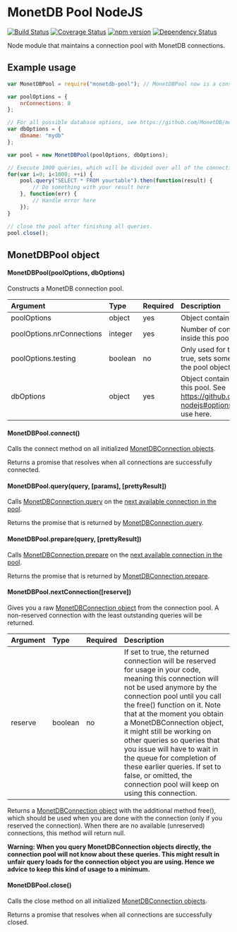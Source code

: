 # MonetDB Pool NodeJS

[![Build Status](https://travis-ci.org/MonetDB/monetdb-pool-nodejs.svg)](https://travis-ci.org/MonetDB/monetdb-pool-nodejs)
[![Coverage Status](https://coveralls.io/repos/MonetDB/monetdb-pool-nodejs/badge.svg?branch=master&service=github)](https://coveralls.io/github/MonetDB/monetdb-pool-nodejs?branch=master)
[![npm version](https://badge.fury.io/js/monetdb-pool.svg)](https://badge.fury.io/js/monetdb-pool)
[![Dependency Status](https://david-dm.org/MonetDB/monetdb-pool-nodejs.svg)](https://david-dm.org/MonetDB/monetdb-pool-nodejs)

Node module that maintains a connection pool with MonetDB connections.

## Example usage
```javascript
var MonetDBPool = require("monetdb-pool"); // MonetDBPool now is a constructor

var poolOptions = {
    nrConnections: 8
};

// For all possible database options, see https://github.com/MonetDB/monetdb-nodejs#options
var dbOptions = {
    dbname: "mydb"
};

var pool = new MonetDBPool(poolOptions, dbOptions);

// Execute 1000 queries, which will be divided over all of the connections in the pool
for(var i=0; i<1000; ++i) {
    pool.query("SELECT * FROM yourtable").then(function(result) {
        // Do something with your result here
    }, function(err) {
        // Handle error here
    });
}

// close the pool after finishing all queries.
pool.close();
```





## MonetDBPool object

#### MonetDBPool(poolOptions, dbOptions)
Constructs a MonetDB connection pool.

| Argument                  | Type          | Required       | Description     |
| :------------------------ | :------------ | :------------- | :-------------- |
| poolOptions               | object        | yes            | Object containing options for this pool.
| poolOptions.nrConnections | integer       | yes            | Number of connections to maintain inside this pool.
| poolOptions.testing       | boolean       | no             | Only used for testing purposes. If set to true, sets some additional methods on the pool object. Defaults to false.
| dbOptions                 | object        | yes            | Object containing database options for this pool. See https://github.com/MonetDB/monetdb-nodejs#options for the options you can use here.


#### MonetDBPool.connect()
Calls the connect method on all initialized [MonetDBConnection objects](https://github.com/MonetDB/monetdb-nodejs#mdbconnection).

Returns a promise that resolves when all connections are successfully connected.

#### MonetDBPool.query(query, \[params\], \[prettyResult\])
Calls [MonetDBConnection.query](https://github.com/MonetDB/monetdb-nodejs#mdbconnection_query) on the 
[next available connection in the pool](#nextConnection).

Returns the promise that is returned by [MonetDBConnection.query](https://github.com/MonetDB/monetdb-nodejs#mdbconnection_query).

#### MonetDBPool.prepare(query, \[prettyResult\])
Calls [MonetDBConnection.prepare](https://github.com/MonetDB/monetdb-nodejs#mdbconnection_prepare) on the 
[next available connection in the pool](#nextConnection).

Returns the promise that is returned by [MonetDBConnection.prepare](https://github.com/MonetDB/monetdb-nodejs#mdbconnection_prepare).

<a name="nextConnection"></a>
#### MonetDBPool.nextConnection(\[reserve\])
Gives you a raw [MonetDBConnection object](https://github.com/MonetDB/monetdb-nodejs#mdbconnection) from the connection pool.
A non-reserved connection with the least outstanding queries will be returned.

| Argument                  | Type          | Required       | Description     |
| :------------------------ | :------------ | :------------- | :-------------- |
| reserve                   | boolean       | no             | If set to true, the returned connection will be reserved for usage in your code, meaning this connection will not be used anymore by the connection pool until you call the free() function on it. Note that at the moment you obtain a MonetDBConnection object, it might still be working on other queries so queries that you issue will have to wait in the queue for completion of these earlier queries. If set to false, or omitted, the connection pool will keep on using this connection.

Returns a [MonetDBConnection object](https://github.com/MonetDB/monetdb-nodejs#mdbconnection) with the additional method free(), which should be used when you are done with the connection (only if you reserved the connection).
When there are no available (unreserved) connections, this method will return null.

**Warning: When you query MonetDBConnection objects directly, the connection pool will not know about these queries.
This might result in unfair query loads for the connection object you are using.
Hence we advice to keep this kind of usage to a minimum.**

#### MonetDBPool.close()
Calls the close method on all initialized [MonetDBConnection objects](https://github.com/MonetDB/monetdb-nodejs#mdbconnection).

Returns a promise that resolves when all connections are successfully closed.
